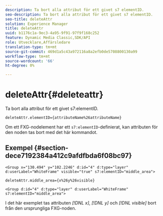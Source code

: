 ```yaml
---
description: Ta bort alla attribut för ett givet s7 elementID.
seo-description: Ta bort alla attribut för ett givet s7 elementID.
seo-title: deleteAttr
solution: Experience Manager
title: deleteAttr
uuid: b1176c1a-9ec3-4a95-9f91-97f9f168c252
feature: Dynamic Media Classic,SDK/API
role: Utvecklare,Affärsledare
translation-type: tm+mt
source-git-commit: 469d1a5c43a972116a8a2efb0de5708800130a99
workflow-type: tm+mt
source-wordcount: '66'
ht-degree: 0%

---
```



# deleteAttr{#deleteattr}

Ta bort alla attribut för ett givet s7:elementID.

`deleteAttr.elementID={attributeName%26attributeName}`

Om ett FXG-nodelement har ett `s7:elementID`-definierat, kan attributen för den noden tas bort med det här kommandot.

## Exempel {#section-dece7192384a412c9afdfbda6f08bc97}

`<Group x="130.494" y="102.2246" d:id="4" d:type="layer" d:userLabel="WhiteFrame" visible="true" s7:elementID="middle_area">`

`deleteAttr.middle_area={x%26y%26visible}`

`<Group d:id="4" d:type="layer" d:userLabel="WhiteFrame" s7:elementID="middle_area">`

I det här exemplet tas attributen *[!DNL x]*, *[!DNL y]* och *[!DNL visible]* bort från den ursprungliga FXG-noden.
